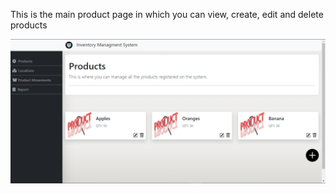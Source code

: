 This is the main product page in which you can view, create, edit and delete products

![Product Page](https://github.com/abu-samRah/Inventory-Managment-System/blob/master/doc/ProductMain.png)
